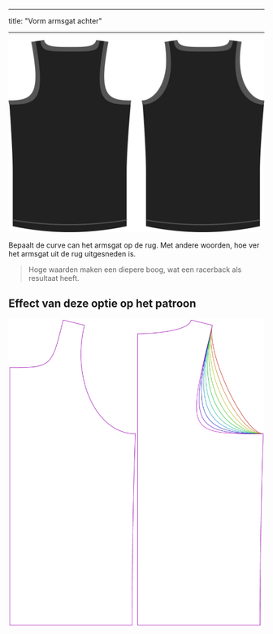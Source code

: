 - - -
title: "Vorm armsgat achter"
- - -

![De vorm van het armsgat op de rug van Aaron](./backlinebend.svg)

Bepaalt de curve can het armsgat op de rug. Met andere woorden, hoe ver het armsgat uit de rug uitgesneden is.

> Hoge waarden maken een diepere boog, wat een racerback als resultaat heeft.

## Effect van deze optie op het patroon

![Deze afbeelding toont het effect van deze optie door meerdere varianten die een andere waarde hebben voor deze optie te vervangen](aaron_backlinebend_sample.svg "Effect van deze optie op het patroon")
